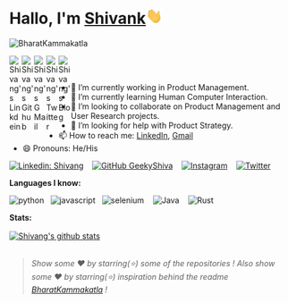 <h1>Hallo, I'm <a href="https://www.linkedin.com/in/particlepanda/">Shivank</a><img src="https://raw.githubusercontent.com/ABSphreak/ABSphreak/master/gifs/Hi.gif" width="30px"></h1>

<p align="left"> <img src="https://komarev.com/ghpvc/?username=GeekyShiva&label=Views&color=green&style=for-the-badge" alt="BharatKammakatla" /> </p>

<a href="https://www.linkedin.com/in/particlepanda/">
  <img align="left" alt="Shivang's Linkdein" width="22px" src="https://cdn.jsdelivr.net/npm/simple-icons@v3/icons/linkedin.svg" />
</a>
<a href="https://github.com/GeekyShiva">
  <img align="left" alt="Shivang's Github" width="22px" src="https://cdn.jsdelivr.net/npm/simple-icons@v3/icons/github.svg" />
</a>
<a href="mailto:shivank1995@gmail.com">
  <img align="left" alt="Shivang's GMail" width="22px" src="https://cdn.jsdelivr.net/npm/simple-icons@v3/icons/gmail.svg" />
</a>
<a href="https://twitter.com/pandastichuman">
  <img align="left" alt="Shivang's Twitter" width="22px" src="https://cdn.jsdelivr.net/npm/simple-icons@v3/icons/twitter.svg" />
</a>
<a href="https://medium.com/@geekyshiva">
  <img align="left" alt="Shivang's Blog" width="22px" src="https://cdn.jsdelivr.net/npm/simple-icons@v3/icons/hashnode.svg" />
</a>

<br />
<br />

- 🔭 I’m currently working in Product Management.
- 🌱 I’m currently learning Human Computer Interaction.
- 👯 I’m looking to collaborate on Product Management and User Research projects.
- 🤔 I’m looking for help with Product Strategy.
- 📫 How to reach me: [LinkedIn](https://www.linkedin.com/in/particlepanda/), [Gmail](mailto:shivank1995@gmail.com)
- 😄 Pronouns: He/His

[![Linkedin: Shivang](https://img.shields.io/badge/linkedin-%230077B5.svg?&style=for-the-badge&logo=linkedin&logoColor=white)](https://www.linkedin.com/in/particlepanda/)&nbsp;&nbsp;&nbsp;
[![GitHub GeekyShiva](https://img.shields.io/badge/github-%23100000.svg?&style=for-the-badge&logo=github&logoColor=white)](https://github.com/GeekyShiva)&nbsp;&nbsp;&nbsp;
[![Instagram](https://img.shields.io/badge/instagram-%23E4405F.svg?&style=for-the-badge&logo=instagram&logoColor=white)](https://www.instagram.com/particle_panda/)&nbsp;&nbsp;&nbsp;
[![Twitter](https://img.shields.io/badge/twitter-%231DA1F2.svg?&style=for-the-badge&logo=twitter&logoColor=white)](https://twitter.com/pandastichuman)


**Languages I know:**

<p align="left"><img height="" width="" alt="python" src="https://img.shields.io/badge/python%20-%2314354C.svg?&style=for-the-badge&logo=python&logoColor=white" />&nbsp;&nbsp;&nbsp;<img height="28" width="115" alt="javascript" src="https://img.shields.io/badge/javascript-%23F7DF1E.svg?&style=flat-square&logo=javascript&logoColor=black&labelColor=black" />&nbsp;&nbsp;&nbsp;<img height="30" width="" alt="selenium" src="https://img.shields.io/badge/c%23%20-%23239120.svg?&style=for-the-badge&logo=c-sharp&logoColor=white" />&nbsp;&nbsp;&nbsp;
<img height="30" width="" alt="Java" src="https://img.shields.io/badge/java-%23ED8B00.svg?&style=for-the-badge&logo=java&logoColor=white" />&nbsp;&nbsp;&nbsp;
<img height="32" width="" alt="Rust" src="https://img.shields.io/badge/rust-%23000000.svg?&style=for-the-badge&logo=rust&logoColor=white" />&nbsp;&nbsp;&nbsp;


**Stats:**

<a href="https://github.com/GeekyShiva">
  <img align="center" src="https://github-readme-stats.bharatkammakatla.vercel.app/api?username=GeekyShiva&show_icons=true&theme=dracula" alt="Shivang's github stats"/>
</a>
<br />
<br />

> *Show some ❤️ by starring(⭐) some of the repositories !*
> *Also show some ❤️ by starring(⭐) inspiration behind the readme [BharatKammakatla](https://github.com/BharatKammakatla) !*
